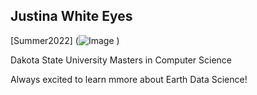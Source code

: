 ## Justina White Eyes

[Summer2022]
(![Image](https://github.com/Justina0221/Justina0221-esiil-stars-webpage/assets/90864426/2bc79d71-3e11-4f49-86b4-06e3c4307dd6)
)

 Dakota State University 
 Masters in Computer Science


 Always excited to learn mmore about Earth Data Science!
